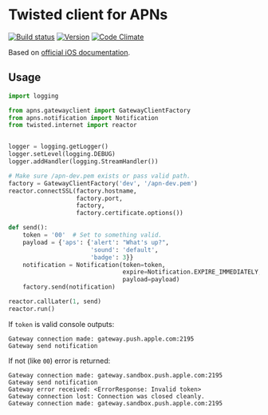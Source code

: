 # Twisted client for APNs
[![Build status](https://travis-ci.org/operasoftware/twisted-apns.svg)](https://pypi.python.org/pypi/twisted-apns)
[![Version](https://img.shields.io/pypi/v/twisted-apns.svg)](https://pypi.python.org/pypi/twisted-apns)
[![Code Climate](https://codeclimate.com/github/operasoftware/twisted-apns/badges/gpa.svg)](https://codeclimate.com/github/operasoftware/twisted-apns)

Based on [official iOS documentation](https://developer.apple.com/library/ios/documentation/NetworkingInternet/Conceptual/RemoteNotificationsPG/Chapters/CommunicatingWIthAPS.html).
## Usage

```python
import logging

from apns.gatewayclient import GatewayClientFactory
from apns.notification import Notification
from twisted.internet import reactor


logger = logging.getLogger()
logger.setLevel(logging.DEBUG)
logger.addHandler(logging.StreamHandler())

# Make sure /apn-dev.pem exists or pass valid path.
factory = GatewayClientFactory('dev', '/apn-dev.pem')
reactor.connectSSL(factory.hostname,
                   factory.port,
                   factory,
                   factory.certificate.options())

def send():
    token = '00'  # Set to something valid.
    payload = {'aps': {'alert': "What's up?",
                       'sound': 'default',
                       'badge': 3}}
    notification = Notification(token=token,
                                expire=Notification.EXPIRE_IMMEDIATELY,
                                payload=payload)
    factory.send(notification)

reactor.callLater(1, send)
reactor.run()
```

If `token` is valid console outputs:
```
Gateway connection made: gateway.push.apple.com:2195
Gateway send notification
```


If not (like `00`) error is returned:
```
Gateway connection made: gateway.sandbox.push.apple.com:2195
Gateway send notification
Gateway error received: <ErrorResponse: Invalid token>
Gateway connection lost: Connection was closed cleanly.
Gateway connection made: gateway.sandbox.push.apple.com:2195
```

